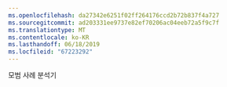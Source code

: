 ```yaml
---
ms.openlocfilehash: da27342e6251f02ff264176ccd2b72b837f4a727
ms.sourcegitcommit: ad203331ee9737e82ef70206ac04eeb72a5f9c7f
ms.translationtype: MT
ms.contentlocale: ko-KR
ms.lasthandoff: 06/18/2019
ms.locfileid: "67223292"
---
```

모범 사례 분석기
